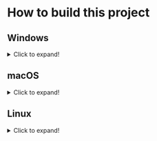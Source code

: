 # How to build this project

## Windows

<details>
  <summary>Click to expand!</summary>
  
  ### Installing the required tools and dependencies

  #### CMake

  - You will need CMake version 3.17.3 or newer to generate the files that you can use to build this project.
  - You can download CMake from [here](https://cmake.org/download/).

  #### GLFW

  - You will need GLFW version 3.3 or newer, since that library is used for the window of the simulator viewer.
  - You can download GLFW from [here](https://www.glfw.org/download.html).

  #### Qt

  - You will need Qt version 5.15.0 or newer (although older versions should work too), since that library is used for the UI of the simulation controller.
  - You can download the Qt Online Installer from [here](https://www.qt.io/download-qt-installer). Use it to install Qt for open source development.
  - In the `Select Components` page of the Qt Online Installer, select the option that corresponds to the compiler that you will be using that's under `5.15.0` and don't change anything else. In my case I'm using Visual Studio 2019, so I chose the `MSVC 2019 64-bit` option:

  <p align="center">
   <img src="https://github.com/diegomacario/Dyna-Kinematics/blob/master/readme_images/Qt_Online_Installer_Select_Components_Windows.PNG"/>
  </p>

  #### FFmpeg

  - You will need FFmpeg, since that executable is used to generate GIFs when you record simulations.
  - You can download FFmpeg from [here](https://ffmpeg.org/download.html).
  - Make sure to add the path of the directory that contains `ffmpeg.exe` to your `PATH` environment variable, since this project expects to be able to invoke it globally.

  ### Using CMake to generate the files that you can use to build this project

  - Launch CMake.
  - In the `Where is the source code:` field, enter the path to the root of this repository, that is, the path to the directory that contains the `CMakeLists.txt` file.
  - In the `Where to build the binaries:` field, enter the path to the directory where you want the project to be built. Make sure this directory is outside of the repository.
  - Click on the `Configure` button. You will be asked which generator you would like to use. In my case I would like to build the project using Visual Studio 2019, so I chose the `Visual Studio 16 2019` option:

  <p align="center">
   <img src="https://github.com/diegomacario/Dyna-Kinematics/blob/master/readme_images/CMake_Choose_Generator_Windows.PNG"/>
  </p>

  - After selecting the generator, you might see an error that says `Error in configuration process, project files may be invalid`. The logs at the bottom give more details:

  ```
  Could not find a package configuration file provided by "Qt5" with any of the following names:
  
    Qt5Config.cmake
    qt5-config.cmake
  ```

  - To fix it, enter the path to the following directory of your Qt installation in the `Qt5_DIR-NOTFOUND` field: `\Qt\5.15.0\msvc2019_64\lib\cmake\Qt5`. In my case, the full path is `C:\Qt\5.15.0\msvc2019_64\lib\cmake\Qt5`, but this might change depending on where you installed Qt and what compiler you are using.

  <p align="center">
   <img src="https://github.com/diegomacario/Dyna-Kinematics/blob/master/readme_images/CMake_Qt_Fix_Windows.PNG"/>
  </p>

  - Click on the `Configure` button again. You might the same error again, but this time the logs will say this:

  ```
  Could not find a package configuration file provided by "glfw3" (requested version 3.3) with any of the following names:
  
    glfw3Config.cmake
    glfw3-config.cmake
  ```

  - To fix it, enter the path to the following directory of your GLFW installation in the `glfw3_DIR-NOTFOUND` field: `\GLFW\lib\cmake\glfw3`. In my case, the full path is `C:\Program Files (x86)\GLFW\lib\cmake\glfw3`, but this might change depending on where you installed GLFW.

  <p align="center">
   <img src="https://github.com/diegomacario/Dyna-Kinematics/blob/master/readme_images/CMake_GLFW_Fix_Windows.PNG"/>
  </p>

  - Click on the `Configure` button again. The configuration should succeed.
  - Click on the `Generate` button. The generation should succeed.
  - You should now be able to build the project using the files generated by CMake. Since I selected Visual Studio 2019 as my generator, CMake created a Visual Studio 2019 solution called `Dyna-Kinematics.sln` for me.

  ### Before launching Dyna-Kinematics

  - Copy the `resources` folder, which is at the root of this repository, to the directory that contains the Dyna-Kinematics executable. This is necessary because the `resources` folder contains a series of shaders that are compiled at runtime.
  - Copy the DLLs listed below from the following directory of your Qt installation to the directory that contains the Dyna-Kinematics executable: `\Qt\5.15.0\msvc2019_64\bin`. In my case, the full path is `C:\Qt\5.15.0\msvc2019_64\bin`, but this might change depending on where you installed Qt and what compiler you are using.
    - Qt5Core.dll
    - Qt5Gui.dll
    - Qt5Widgets.dll
  - Note that if you built the project in `Debug` mode, you should copy the debug DLLs instead:
    - Qt5Cored.dll
    - Qt5Guid.dll
    - Qt5Widgetsd.dll
  - You should now be able to launch Dyna-Kinematics.
</details>

## macOS

<details>
  <summary>Click to expand!</summary>

  ### Installing the required tools and dependencies

  #### CMake

  - You will need CMake version 3.17.3 or newer to generate the files that you can use to build this project.
  - You can download CMake from [here](https://cmake.org/download/) or using this command:

  ```sh
  $ brew install cmake
  ```

  #### GLFW

  - You will need GLFW version 3.3 or newer, since that library is used for the window of the simulator viewer.
  - You can download GLFW from [here](https://www.glfw.org/download.html) or using this command:

  ```sh
  $ brew install glfw
  ```

  #### Qt

  - You will need Qt version 5.15.0 or newer (although older versions should work too), since that library is used for the UI of the simulation controller.
  - You can download the Qt Online Installer from [here](https://www.qt.io/download-qt-installer). Use it to install Qt for open source development.
  - If you don't have Xcode installed, you will see a warning that says `You need to install Xcode and set up Xcode command line tools...`. You can ignore it.
  - In the `Select Components` page of the Qt Online Installer, select the `macOS` option that's under `5.15.0` and don't change anything else.

  <p align="center">
   <img src="https://github.com/diegomacario/Dyna-Kinematics/blob/master/readme_images/Qt_Online_Installer_Select_Components_macOS.PNG"/>
  </p>

  - Alternatively, you can also install Qt using the command below, although I have never done it this way so I don't know which components it installs.

  ```sh
  $ brew install qt
  ```

  #### FFmpeg

  - You will need FFmpeg, since that application is used to generate GIFs when you record simulations.
  - You can download FFmpeg from [here](https://ffmpeg.org/download.html) or using this command:

  ```sh
  $ brew install ffmpeg
  ```

  - If you download FFmpeg manually from the FFmpeg website, make sure to place it in a directory that's part of your `PATH` environment variable, since this project expects to be able to invoke it globally.

  ### Using CMake to generate the files that you can use to build this project

  - Launch CMake.
  - In the `Where is the source code:` field, enter the path to the root of this repository, that is, the path to the directory that contains the `CMakeLists.txt` file.
  - In the `Where to build the binaries:` field, enter the path to the directory where you want the project to be built. Make sure this directory is outside of the repository.
  - Click on the `Configure` button. You will be asked which generator you would like to use. In my case I would like to build the project using X, so I chose the `X` option:

  <p align="center">
   <img src=""/>
  </p>

  - After selecting the generator, you might see an error that says `Error in configuration process, project files may be invalid`. The logs at the bottom give more details:

  ```
  Could not find a package configuration file provided by "Qt5" with any of the following names:
  
    Qt5Config.cmake
    qt5-config.cmake
  ```

  - To fix it, enter the path to the following directory of your Qt installation in the `Qt5_DIR-NOTFOUND` field: `/Qt/5.15.0/clang_64/cmake/qt5`. In my case, the full path is `/Users/diegomacario/Qt/5.15.0/clang_64/cmake/qt5`, but this might change depending on where you installed Qt and what compiler you are using.

  <p align="center">
   <img src="https://github.com/diegomacario/Dyna-Kinematics/blob/master/readme_images/CMake_Qt_Fix_macOS.PNG"/>
  </p>

  - Click on the `Configure` button again. You might the same error again, but this time the logs will say this:

  ```
  Could not find a package configuration file provided by "glfw3" (requested version 3.3) with any of the following names:
  
    glfw3Config.cmake
    glfw3-config.cmake
  ```

  - To fix it, enter the path to the following directory of your GLFW installation in the `glfw3_DIR-NOTFOUND` field: `/cmake/glfw3`. In my case, the full path is `/usr/local/lib/cmake/glfw3`, but this might change depending on where you installed GLFW.
  - Click on the `Configure` button again. The configuration should succeed.
  - Click on the `Generate` button. The generation should succeed.
  - You should now be able to build the project by executing the following command in the directory that you entered for the `Where to build the binaries:` field:

  ```sh
  $ make
  ```

  ### Before launching Dyna-Kinematics

  - Copy the `resources` folder, which is at the root of this repository, to the directory that contains the Dyna-Kinematics executable. This is necessary because the `resources` folder contains a series of shaders that are compiled at runtime.
  - You should now be able to launch Dyna-Kinematics by executing the following command in the directory that contains the Dyna-Kinematics executable:

  ```sh
  $ ./Dyna-Kinematics
  ```
</details>

## Linux

<details>
  <summary>Click to expand!</summary>

  I have not tried building this project on a Linux machine because I don't have access to one, but it should be possible to do so by following steps that are very similar to the ones listed in the macOS section of this document.
</details>
